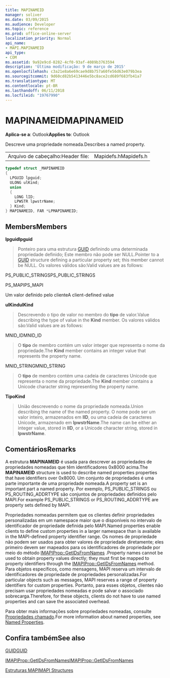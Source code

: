```yaml
---
title: MAPINAMEID
manager: soliver
ms.date: 03/09/2015
ms.audience: Developer
ms.topic: reference
ms.prod: office-online-server
localization_priority: Normal
api_name:
- MAPI.MAPINAMEID
api_type:
- COM
ms.assetid: 9a92e9cd-8282-4cf0-93af-4089b3763594
description: 'Última modificação: 9 de março de 2015'
ms.openlocfilehash: c3a21e8a6e69cae9d8b757a60fe56d63e079b3ea
ms.sourcegitcommit: 9d60cd82b5413446e5bc8ace2cd689f683fb41a7
ms.translationtype: MT
ms.contentlocale: pt-BR
ms.lasthandoff: 06/11/2018
ms.locfileid: "19767990"
---
```

# <a name="mapinameid"></a><span data-ttu-id="9c090-103">MAPINAMEID</span><span class="sxs-lookup"><span data-stu-id="9c090-103">MAPINAMEID</span></span>

  
  
<span data-ttu-id="9c090-104">**Aplica-se a**: Outlook</span><span class="sxs-lookup"><span data-stu-id="9c090-104">**Applies to**: Outlook</span></span> 
  
<span data-ttu-id="9c090-105">Descreve uma propriedade nomeada.</span><span class="sxs-lookup"><span data-stu-id="9c090-105">Describes a named property.</span></span> 
  
|||
|:-----|:-----|
|<span data-ttu-id="9c090-106">Arquivo de cabeçalho:</span><span class="sxs-lookup"><span data-stu-id="9c090-106">Header file:</span></span>  <br/> |<span data-ttu-id="9c090-107">Mapidefs.h</span><span class="sxs-lookup"><span data-stu-id="9c090-107">Mapidefs.h</span></span>  <br/> |
   
```cpp
typedef struct _MAPINAMEID
{
  LPGUID lpguid;
  ULONG ulKind;
  union
  {
    LONG lID;
    LPWSTR lpwstrName;
  } Kind;
} MAPINAMEID, FAR *LPMAPINAMEID;

```

## <a name="members"></a><span data-ttu-id="9c090-108">Members</span><span class="sxs-lookup"><span data-stu-id="9c090-108">Members</span></span>

 <span data-ttu-id="9c090-109">**lpguid**</span><span class="sxs-lookup"><span data-stu-id="9c090-109">**lpguid**</span></span>
  
> <span data-ttu-id="9c090-110">Ponteiro para uma estrutura [GUID](guid.md) definindo uma determinada propriedade definido; Este membro não pode ser NULL.</span><span class="sxs-lookup"><span data-stu-id="9c090-110">Pointer to a [GUID](guid.md) structure defining a particular property set; this member cannot be NULL.</span></span> <span data-ttu-id="9c090-111">Os valores válidos são:</span><span class="sxs-lookup"><span data-stu-id="9c090-111">Valid values are as follows:</span></span> 
    
<span data-ttu-id="9c090-112">PS_PUBLIC_STRINGS</span><span class="sxs-lookup"><span data-stu-id="9c090-112">PS_PUBLIC_STRINGS</span></span>
  
> 
    
<span data-ttu-id="9c090-113">PS_MAPI</span><span class="sxs-lookup"><span data-stu-id="9c090-113">PS_MAPI</span></span>
  
> 
    
<span data-ttu-id="9c090-114">Um valor definido pelo cliente</span><span class="sxs-lookup"><span data-stu-id="9c090-114">A client-defined value</span></span>
  
> 
    
 <span data-ttu-id="9c090-115">**ulKind**</span><span class="sxs-lookup"><span data-stu-id="9c090-115">**ulKind**</span></span>
  
> <span data-ttu-id="9c090-116">Descrevendo o tipo de valor no membro do **tipo** de valor.</span><span class="sxs-lookup"><span data-stu-id="9c090-116">Value describing the type of value in the **Kind** member.</span></span> <span data-ttu-id="9c090-117">Os valores válidos são:</span><span class="sxs-lookup"><span data-stu-id="9c090-117">Valid values are as follows:</span></span> 
    
<span data-ttu-id="9c090-118">MNID_ID</span><span class="sxs-lookup"><span data-stu-id="9c090-118">MNID_ID</span></span> 
  
> <span data-ttu-id="9c090-119">O **tipo** de membro contém um valor integer que representa o nome da propriedade.</span><span class="sxs-lookup"><span data-stu-id="9c090-119">The **Kind** member contains an integer value that represents the property name.</span></span> 
    
<span data-ttu-id="9c090-120">MNID_STRING</span><span class="sxs-lookup"><span data-stu-id="9c090-120">MNID_STRING</span></span> 
  
> <span data-ttu-id="9c090-121">O **tipo** de membro contém uma cadeia de caracteres Unicode que representa o nome da propriedade.</span><span class="sxs-lookup"><span data-stu-id="9c090-121">The **Kind** member contains a Unicode character string representing the property name.</span></span> 
    
 <span data-ttu-id="9c090-122">**Tipo**</span><span class="sxs-lookup"><span data-stu-id="9c090-122">**Kind**</span></span>
  
> <span data-ttu-id="9c090-123">União descrevendo o nome da propriedade nomeada.</span><span class="sxs-lookup"><span data-stu-id="9c090-123">Union describing the name of the named property.</span></span> <span data-ttu-id="9c090-124">O nome pode ser um valor inteiro, armazenados em **lID**, ou uma cadeia de caracteres Unicode, armazenado em **lpwstrName**.</span><span class="sxs-lookup"><span data-stu-id="9c090-124">The name can be either an integer value, stored in **lID**, or a Unicode character string, stored in **lpwstrName**.</span></span>
    
## <a name="remarks"></a><span data-ttu-id="9c090-125">Comentários</span><span class="sxs-lookup"><span data-stu-id="9c090-125">Remarks</span></span>

<span data-ttu-id="9c090-126">A estrutura **MAPINAMEID** é usada para descrever as propriedades de propriedades nomeadas que têm identificadores 0x8000 acima.</span><span class="sxs-lookup"><span data-stu-id="9c090-126">The **MAPINAMEID** structure is used to describe named properties properties that have identifiers over 0x8000.</span></span> <span data-ttu-id="9c090-127">Um conjunto de propriedades é uma parte importante de uma propriedade nomeada.</span><span class="sxs-lookup"><span data-stu-id="9c090-127">A property set is an important part a named property.</span></span> <span data-ttu-id="9c090-128">Por exemplo, PS_PUBLIC_STRINGS ou PS_ROUTING_ADDRTYPE são conjuntos de propriedades definidos pelo MAPI.</span><span class="sxs-lookup"><span data-stu-id="9c090-128">For example PS_PUBLIC_STRINGS or PS_ROUTING_ADDRTYPE are property sets defined by MAPI.</span></span> 
  
<span data-ttu-id="9c090-129">Propriedades nomeadas permitem que os clientes definir propriedades personalizadas em um namespace maior que o disponíveis no intervalo de identificador de propriedade definida pelo MAPI.</span><span class="sxs-lookup"><span data-stu-id="9c090-129">Named properties enable clients to define custom properties in a larger namespace than is available in the MAPI-defined property identifier range.</span></span> <span data-ttu-id="9c090-130">Os nomes de propriedade não podem ser usados para obter valores de propriedade diretamente; eles primeiro devem ser mapeados para os identificadores de propriedade por meio do método [IMAPIProp::GetIDsFromNames](imapiprop-getidsfromnames.md) .</span><span class="sxs-lookup"><span data-stu-id="9c090-130">Property names cannot be used to obtain property values directly; they must first be mapped to property identifiers through the [IMAPIProp::GetIDsFromNames](imapiprop-getidsfromnames.md) method.</span></span> <span data-ttu-id="9c090-131">Para objetos específicos, como mensagens, MAPI reserva um intervalo de identificadores de propriedade de propriedades personalizadas.</span><span class="sxs-lookup"><span data-stu-id="9c090-131">For particular objects such as messages, MAPI reserves a range of property identifiers for custom properties.</span></span> <span data-ttu-id="9c090-132">Portanto, para esses objetos, clientes não precisam usar propriedades nomeadas e pode salvar o associado sobrecarga.</span><span class="sxs-lookup"><span data-stu-id="9c090-132">Therefore, for these objects, clients do not have to use named properties and can save the associated overhead.</span></span> 
  
<span data-ttu-id="9c090-133">Para obter mais informações sobre propriedades nomeadas, consulte [Propriedades chamado](mapi-named-properties.md).</span><span class="sxs-lookup"><span data-stu-id="9c090-133">For more information about named properties, see [Named Properties](mapi-named-properties.md).</span></span>
  
## <a name="see-also"></a><span data-ttu-id="9c090-134">Confira também</span><span class="sxs-lookup"><span data-stu-id="9c090-134">See also</span></span>



[<span data-ttu-id="9c090-135">GUID</span><span class="sxs-lookup"><span data-stu-id="9c090-135">GUID</span></span>](guid.md)
  
[<span data-ttu-id="9c090-136">IMAPIProp::GetIDsFromNames</span><span class="sxs-lookup"><span data-stu-id="9c090-136">IMAPIProp::GetIDsFromNames</span></span>](imapiprop-getidsfromnames.md)


[<span data-ttu-id="9c090-137">Estruturas MAPI</span><span class="sxs-lookup"><span data-stu-id="9c090-137">MAPI Structures</span></span>](mapi-structures.md)

